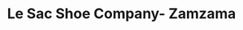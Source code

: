 ---
title: "Le Sac Shoe Company- Zamzama"
url: /karachi/le-sac-shoe-company-zamzama/
shop: Einkaufszentrum
---